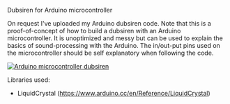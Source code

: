Dubsiren for Arduino microcontroller

On request I've uploaded my Arduino dubsiren code. Note that this is a proof-of-concept of how to build a dubsiren with an Arduino microcontroller. It is unoptimized and messy but can be used to explain the basics of sound-processing with the Arduino. The in/out-put pins used on the microcontroller should be self explanatory when following the code.

[![Arduino microcontroller dubsiren](https://img.youtube.com/vi/r1mwzrQBUFI/0.jpg)](https://www.youtube.com/watch?v=r1mwzrQBUFI "Arduino microcontroller dubsiren")

Libraries used:
- LiquidCrystal (https://www.arduino.cc/en/Reference/LiquidCrystal)
